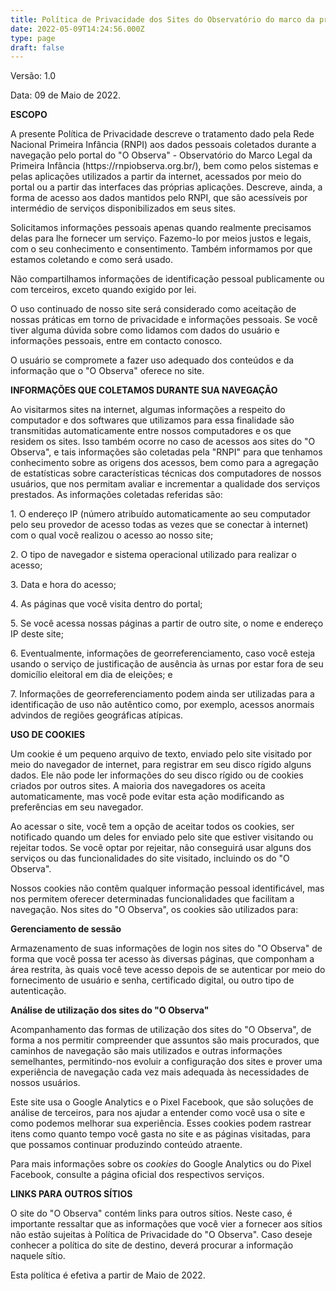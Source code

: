 ```yaml
---
title: Política de Privacidade dos Sites do Observatório do marco da primeira infância
date: 2022-05-09T14:24:56.000Z
type: page
draft: false
---
```


Versão: 1.0

Data: 09 de Maio de 2022.

**ESCOPO**

A presente Política de Privacidade descreve o tratamento dado pela Rede Nacional Primeira Infância (RNPI) aos dados pessoais coletados durante a navegação pelo portal do "O Observa" - Observatório do Marco Legal da Primeira Infância (https&#x3A;//rnpiobserva.org.br/), bem como pelos sistemas e pelas aplicações utilizados a partir da internet, acessados por meio do portal ou a partir das interfaces das próprias aplicações. Descreve, ainda, a forma de acesso aos dados mantidos pelo RNPI, que são acessíveis por intermédio de serviços disponibilizados em seus sites.

Solicitamos informações pessoais apenas quando realmente precisamos delas para lhe fornecer um serviço. Fazemo-lo por meios justos e legais, com o seu conhecimento e consentimento. Também informamos por que estamos coletando e como será usado.

Não compartilhamos informações de identificação pessoal publicamente ou com terceiros, exceto quando exigido por lei.

O uso continuado de nosso site será considerado como aceitação de nossas práticas em torno de privacidade e informações pessoais. Se você tiver alguma dúvida sobre como lidamos com dados do usuário e informações pessoais, entre em contacto conosco.

O usuário se compromete a fazer uso adequado dos conteúdos e da informação que o "O Observa" oferece no site.

**INFORMAÇÕES QUE COLETAMOS DURANTE SUA NAVEGAÇÃO**

Ao visitarmos sites na internet, algumas informações a respeito do computador e dos softwares que utilizamos para essa finalidade são transmitidas automaticamente entre nossos computadores e os que residem os sites. Isso também ocorre no caso de acessos aos sites do "O Observa", e tais informações são coletadas pela "RNPI" para que tenhamos conhecimento sobre as origens dos acessos, bem como para a agregação de estatísticas sobre características técnicas dos computadores de nossos usuários, que nos permitam avaliar e incrementar a qualidade dos serviços prestados. As informações coletadas referidas são:

1\. O endereço IP (número atribuído automaticamente ao seu computador pelo seu provedor de acesso todas as vezes que se conectar à internet) com o qual você realizou o acesso ao nosso site;

2\. O tipo de navegador e sistema operacional utilizado para realizar o acesso;

3\. Data e hora do acesso;

4\. As páginas que você visita dentro do portal;

5\. Se você acessa nossas páginas a partir de outro site, o nome e endereço IP deste site;

6\. Eventualmente, informações de georreferenciamento, caso você esteja usando o serviço de justificação de ausência às urnas por estar fora de seu domicílio eleitoral em dia de eleições; e

7\. Informações de georreferenciamento podem ainda ser utilizadas para a identificação de uso não autêntico como, por exemplo, acessos anormais advindos de regiões geográficas atípicas.

**USO DE COOKIES**

Um cookie é um pequeno arquivo de texto, enviado pelo site visitado por meio do navegador de internet, para registrar em seu disco rígido alguns dados. Ele não pode ler informações do seu disco rígido ou de cookies criados por outros sites. A maioria dos navegadores os aceita automaticamente, mas você pode evitar esta ação modificando as preferências em seu navegador.

Ao acessar o site, você tem a opção de aceitar todos os cookies, ser notificado quando um deles for enviado pelo site que estiver visitando ou rejeitar todos. Se você optar por rejeitar, não conseguirá usar alguns dos serviços ou das funcionalidades do site visitado, incluindo os do "O Observa".

Nossos cookies não contêm qualquer informação pessoal identificável, mas nos permitem oferecer determinadas funcionalidades que facilitam a navegação. Nos sites do "O Observa", os cookies são utilizados para:

**Gerenciamento de sessão**

Armazenamento de suas informações de login nos sites do "O Observa" de forma que você possa ter acesso às diversas páginas, que componham a área restrita, às quais você teve acesso depois de se autenticar por meio do fornecimento de usuário e senha, certificado digital, ou outro tipo de autenticação.

**Análise de utilização dos sites do "O Observa"**

Acompanhamento das formas de utilização dos sites do "O Observa", de forma a nos permitir compreender que assuntos são mais procurados, que caminhos de navegação são mais utilizados e outras informações semelhantes, permitindo-nos evoluir a configuração dos sites e prover uma experiência de navegação cada vez mais adequada às necessidades de nossos usuários.

Este site usa o Google Analytics e o Pixel Facebook, que são soluções de análise de terceiros, para nos ajudar a entender como você usa o site e como podemos melhorar sua experiência. Esses cookies podem rastrear itens como quanto tempo você gasta no site e as páginas visitadas, para que possamos continuar produzindo conteúdo atraente.

Para mais informações sobre os _cookies_ do Google Analytics ou do Pixel Facebook, consulte a página oficial dos respectivos serviços.

**LINKS PARA OUTROS SÍTIOS**

O site do "O Observa" contém links para outros sítios. Neste caso, é importante ressaltar que as informações que você vier a fornecer aos sítios não estão sujeitas à Política de Privacidade do "O Observa". Caso deseje conhecer a política do site de destino, deverá procurar a informação naquele sítio.

Esta política é efetiva a partir de Maio de 2022.

